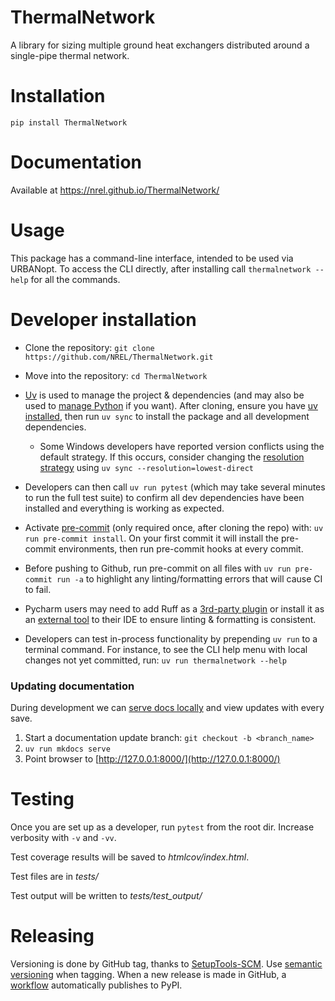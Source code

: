 # ThermalNetwork

A library for sizing multiple ground heat exchangers distributed around a single-pipe thermal network.

# Installation

`pip install ThermalNetwork`

# Documentation

Available at https://nrel.github.io/ThermalNetwork/

# Usage

This package has a command-line interface, intended to be used via URBANopt. To access the CLI directly, after installing call `thermalnetwork --help` for all the commands.

# Developer installation

- Clone the repository: `git clone https://github.com/NREL/ThermalNetwork.git`
- Move into the repository: `cd ThermalNetwork`

- [Uv](https://docs.astral.sh/uv/) is used to manage the project & dependencies (and may also be used to [manage Python](https://docs.astral.sh/uv/guides/install-python/) if you want). After cloning, ensure you have
[uv installed](https://docs.astral.sh/uv/getting-started/installation/), then run `uv sync` to install the package and all development dependencies.
    - Some Windows developers have reported version conflicts using the default strategy. If this occurs, consider changing the [resolution strategy](https://docs.astral.sh/uv/concepts/resolution/#resolution-strategy) using `uv sync --resolution=lowest-direct`
- Developers can then call `uv run pytest` (which may take several minutes to run the full test suite) to confirm all dev dependencies have been
installed and everything is working as expected.
- Activate [pre-commit](https://pre-commit.com/) (only required once, after cloning the repo) with: `uv run pre-commit install`. On your first commit it will install the pre-commit environments, then run pre-commit hooks at every commit.
- Before pushing to Github, run pre-commit on all files with `uv run pre-commit run -a` to highlight any linting/formatting errors that will cause CI to fail.
- Pycharm users may need to add Ruff as a [3rd-party plugin](https://docs.astral.sh/ruff/editors/setup/#via-third-party-plugin) or install it as an [external tool](https://docs.astral.sh/ruff/editors/setup/#pycharm) to their IDE to ensure linting & formatting is consistent.
- Developers can test in-process functionality by prepending `uv run` to a terminal command. For instance, to see the CLI help menu with local changes not yet committed, run: `uv run thermalnetwork --help`

### Updating documentation
During development we can [serve docs locally](https://squidfunk.github.io/mkdocs-material/creating-your-site/#previewing-as-you-write) and view updates with every save.

   1. Start a documentation update branch: `git checkout -b <branch_name>`
   1. `uv run mkdocs serve`
   1. Point browser to [http://127.0.0.1:8000/](http://127.0.0.1:8000/)

# Testing

Once you are set up as a developer, run `pytest` from the root dir. Increase verbosity with `-v` and `-vv`.

Test coverage results will be saved to _htmlcov/index.html_.

Test files are in _tests/_

Test output will be written to _tests/test_output/_

# Releasing

Versioning is done by GitHub tag, thanks to [SetupTools-SCM](https://setuptools-scm.readthedocs.io/en/latest/). Use [semantic versioning](https://semver.org/) when tagging. When a new release is made in GitHub, a [workflow](https://github.com/marketplace/actions/pypi-publish) automatically publishes to PyPI.
